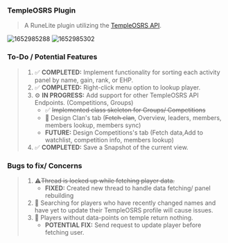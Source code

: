 ### TempleOSRS Plugin

> A RuneLite plugin utilizing the [TempleOSRS API](https://templeosrs.com/api_doc.php). <br>

![1652985288](https://user-images.githubusercontent.com/60162255/169375087-4ebe59c9-9e61-4dc2-a81f-7a34c9637aa6.png)
![1652985302](https://user-images.githubusercontent.com/60162255/169375155-3bf2767d-865a-4c9e-8e8f-52ff9c2e109b.png)


### To-Do / Potential Features

> 1. ✅ **COMPLETED:** Implement functionality for sorting each activity panel by name, gain, rank, or EHP.
> 2. ✅ **COMPLETED:** Right-click menu option to lookup player.
> 3. ⚙️ **IN PROGRESS:** Add support for other TempleOSRS API Endpoints. (Competitions, Groups)
>     * ✅ ~~Implemented class skeleton for Groups/ Competitions~~
>     * 🔧 Design Clan's tab (~~Fetch clan~~, Overview, leaders, members, members lookup, members sync)
>     * **FUTURE:** Design Competitions's tab (Fetch data,Add to watchlist, competition info, members lookup)
> 4. ✅ **COMPLETED:** Save a Snapshot of the current view.

### Bugs to fix/ Concerns

> 1. ⚠️~~Thread is locked up while fetching player data.~~
>    * **FIXED:** Created new thread to handle data fetching/ panel rebuilding
> 2. 🐛 Searching for players who have recently changed names and have yet to update their TempleOSRS profile will cause issues.
> 3. 📓 Players without data-points on temple return nothing.
>    * **POTENTIAL FIX:** Send request to update player before fetching user.
